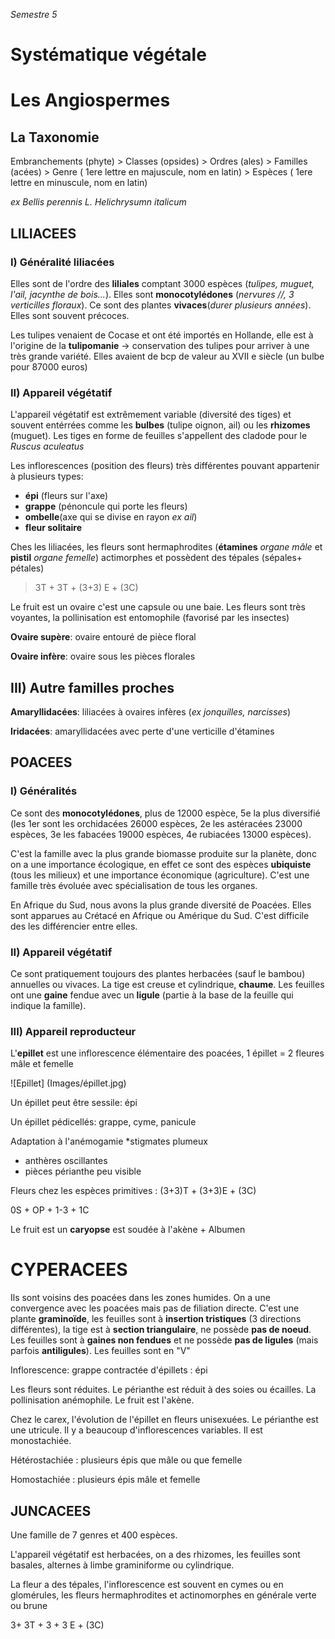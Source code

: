 *Semestre 5*	

# Systématique végétale

# Les Angiospermes

## La Taxonomie

Embranchements (phyte) > Classes (opsides) > Ordres (ales) > Familles (acées) > Genre ( 1ere lettre en majuscule, nom en latin) > Espèces ( 1ere lettre en minuscule, nom en latin)

*ex Bellis perennis L.*
*Helichrysumn italicum*

## LILIACEES

### I) Généralité liliacées

Elles sont de l'ordre des **liliales** comptant 3000 espèces (*tulipes, muguet, l'ail, jacynthe de bois...*). Elles sont **monocotylédones** (*nervures //, 3 verticilles floraux*). Ce sont des plantes **vivaces**(*durer plusieurs années*). Elles sont souvent précoces.

Les tulipes venaient de Cocase et ont été importés en Hollande, elle est à l'origine de la **tulipomanie** -> conservation des tulipes pour arriver à une très grande variété. Elles avaient de bcp de valeur au XVII e siècle (un bulbe pour 87000 euros)

### II) Appareil végétatif

L'appareil végétatif est extrêmement variable (diversité des tiges) et souvent entérrées comme les **bulbes** (tulipe oignon, ail) ou les **rhizomes** (muguet).
Les tiges en forme de feuilles s'appellent des cladode pour le *Ruscus aculeatus*
 
Les inflorescences (position des fleurs) très différentes pouvant appartenir à plusieurs types:
* **épi** (fleurs sur l'axe)
* **grappe** (pénoncule qui porte les fleurs)
* **ombelle**(axe qui se divise en rayon *ex ail*)
* **fleur solitaire**

Ches les liliacées, les fleurs sont hermaphrodites (**étamines** *organe mâle* et **pistil** *organe femelle*) actimorphes et possèdent des tépales (sépales+ pétales)

> 3T + 3T + (3+3) E + (3C)

Le fruit est un ovaire c'est une capsule ou une baie.
Les fleurs sont très voyantes, la pollinisation est entomophile (favorisé par les insectes)

**Ovaire supère**: ovaire entouré de pièce floral

**Ovaire infère**: ovaire sous les pièces florales

## III) Autre familles proches

**Amaryllidacées**: liliacées à ovaires infères (*ex jonquilles, narcisses*)

**Iridacées**: amaryllidacées avec perte d'une verticille d'étamines 


## POACEES

### I) Généralités

Ce sont des **monocotylédones**, plus de 12000 espèce, 5e la plus diversifié (les 1er sont les orchidacées 26000 espèces, 2e les astéracées 23000 espèces, 3e les fabacées 19000 espèces, 4e rubiacées 13000 espèces).

C'est la famille avec la plus grande biomasse produite sur la planète, donc on a une importance écologique, en effet ce sont des espèces **ubiquiste** (tous les milieux) et une importance économique (agriculture).
C'est une famille très évoluée avec spécialisation de tous les organes.

En Afrique du Sud, nous avons la plus grande diversité de Poacées.
Elles sont apparues au Crétacé en Afrique ou Amérique du Sud.
C'est difficile des les différencier entre elles.

### II) Appareil végétatif

Ce sont pratiquement toujours des plantes herbacées (sauf le bambou) annuelles ou vivaces. La tige est creuse et cylindrique, **chaume**. Les feuilles ont une **gaine** fendue avec un **ligule** (partie à la base de la feuille qui indique la famille).

### III) Appareil reproducteur

L'**epillet** est une inflorescence élémentaire des poacées, 1 épillet = 2 fleures mâle et femelle

![Epillet] (Images/épillet.jpg) 

 Un épillet peut être sessile: épi

Un épillet pédicellés: grappe, cyme, panicule
 
Adaptation à l'anémogamie
*stigmates plumeux
* anthères oscillantes
* pièces périanthe peu visible

Fleurs chez les espèces primitives : (3+3)T + (3+3)E + (3C)

0S + OP + 1-3 + 1C

Le fruit est un **caryopse** est soudée à l'akène + Albumen

# CYPERACEES


Ils sont voisins des poacées dans les zones humides. On a une convergence avec les poacées mais pas de filiation directe.
C'est une plante **graminoïde**, les feuilles sont à **insertion tristiques** (3 directions différentes), la tige est à **section triangulaire**, ne possède **pas de noeud**. Les feuilles sont à **gaines non fendues** et ne possède **pas de ligules** (mais parfois **antiligules**). Les feuilles sont en "V"

Inflorescence: grappe contractée d'épillets : épi

Les fleurs sont réduites.
Le périanthe est réduit à des soies ou écailles.
La pollinisation anémophile.
Le fruit est l'akène.


Chez le carex, l'évolution de l'épillet en fleurs unisexuées.
Le périanthe est une utricule. Il y a beaucoup d'inflorescences variables.
Il est monostachiée.

Hétérostachiée : plusieurs épis que mâle ou que femelle

Homostachiée : plusieurs épis mâle et femelle

## JUNCACEES

Une famille de 7 genres et 400 espèces. 

L'appareil végétatif est herbacées, on a des rhizomes, les feuilles sont basales, alternes à limbe graminiforme ou cylindrique.

La fleur a des tépales, l'inflorescence est souvent en cymes ou en glomérules, les fleurs hermaphrodites et actinomorphes en générale verte ou brune

3+ 3T + 3 + 3 E + (3C)













